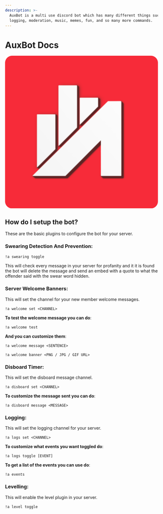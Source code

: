 ```yaml
---
description: >-
  AuxBot is a multi use discord bot which has many different things such as
  logging, moderation, music, memes, fun, and so many more commands.
---
```


# AuxBot Docs

![](.gitbook/assets/auxbot-redesign-round-logo.png)

## How do I setup the bot?

These are the basic plugins to configure the bot for your server.

### Swearing Detection And Prevention:

```text
!a swearing toggle
```

This will check every message in your server for profanity and it it is found the bot will delete the message and send an embed with a quote to what the offender said with the swear word hidden.

### Server Welcome Banners:

This will set the channel for your new member welcome messages.

```text
!a welcome set <CHANNEL>
```

**To test the welcome message you can do**:

```text
!a welcome test
```

**And you can customize them**:

```text
!a welcome message <SENTENCE>
```

```text
!a welcome banner <PNG / JPG / GIF URL>
```

### Disboard Timer:

This will set the disboard message channel.

```text
!a disboard set <CHANNEL>
```

**To customize the message sent you can do**:

```text
!a disboard message <MESSAGE>
```

### Logging:

This will set the logging channel for your server.

```text
!a logs set <CHANNEL>
```

**To customize what events you want toggled do**:

```text
!a logs toggle [EVENT]
```

**To get a list of the events you can use do**:

```text
!a events
```

### Levelling:

This will enable the level plugin in your server.

```text
!a level toggle
```


